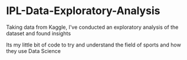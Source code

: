 # IPL-Data-Exploratory-Analysis
Taking data from Kaggle, I've conducted an exploratory analysis of the dataset and found insights

Its my little bit of code to try and understand the field of sports and how they use Data Science
